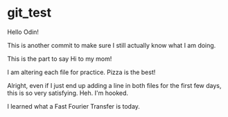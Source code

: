 # git_test

Hello Odin!

This is another commit to make sure I still actually know what I am doing.

This is the part to say Hi to my mom!

I am altering each file for practice. Pizza is the best!

Alright, even if I just end up adding a line in both files for the first few
days, this is so very satisfying. Heh. I'm hooked.

I learned what a Fast Fourier Transfer is today.
